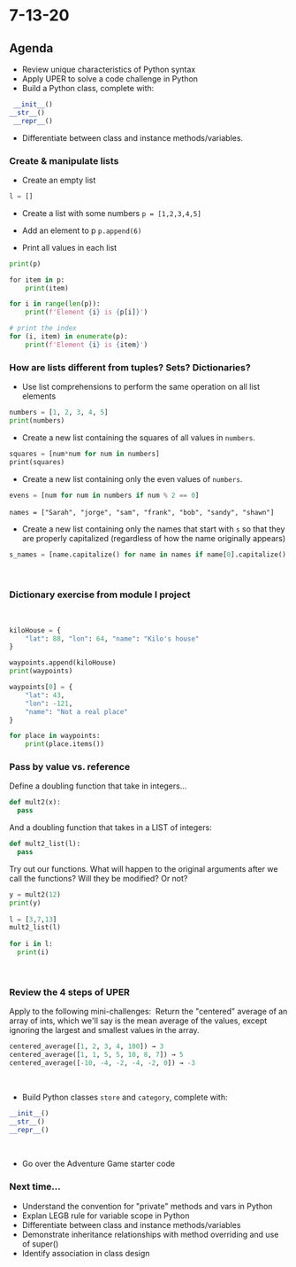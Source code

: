# 7-13-20

## Agenda

- Review unique characteristics of Python syntax
- Apply UPER to solve a code challenge in Python
- Build a Python class, complete with:

```python
 __init__()
__str__()
 __repr__()
```

- Differentiate between class and instance methods/variables.

### Create & manipulate lists

- Create an empty list

```python
​l = []
```

- Create a list with some numbers
  `​p = [1,2,3,4,5]`

- Add an element to p
  `​p.append(6)`

- Print all values in each list

```python
print(p)​

​for item in p:
    print(item)

for i in range(len(p)):
    print(f'Element {i} is {p[i]}')

# print the index
for (i, item) in enumerate(p):
    print(f'Element {i} is {item}')
```

### How are lists different from tuples? Sets? Dictionaries?

- Use list comprehensions to perform the same operation on all list elements

```python
numbers = [1, 2, 3, 4, 5]
print(numbers)
```

- Create a new list containing the squares of all values in `numbers`.

```python
​squares = [num*num for num in numbers]
​print(squares)
```

- Create a new list containing only the even values of `numbers`.

```python
evens = [num for num in numbers if num % 2 == 0]
```

​
`names = ["Sarah", "jorge", "sam", "frank", "bob", "sandy", "shawn"]`

- Create a new list containing only the names that start with `s` so that they are properly capitalized (regardless of how the name originally appears)

```python
s_names = [name.capitalize() for name in names if name[0].capitalize() == "S"]
```

​

### Dictionary exercise from module I project

​

```python
kiloHouse = {
    "lat": 88, "lon": 64, "name": "Kilo's house"
}

waypoints.append(kiloHouse)
print(waypoints)

waypoints[0] = {
    "lat": 43,
    "lon": -121,
    "name": "Not a real place"
}

for place in waypoints:
    print(place.items())
```

### Pass by value vs. reference

Define a doubling function that take in integers...

```python
def mult2(x):
  pass
```

And a doubling function that takes in a LIST of integers:

```python
def mult2_list(l):
  pass
```

Try out our functions. What will happen to the original arguments after we call the functions? Will they be modified? Or not?

```python
y = mult2(12)
print(y)
​
l = [3,7,13]
mult2_list(l)
​
for i in l:
  print(i)
```

​

### Review the 4 steps of UPER

Apply to the following mini-challenges:
​
Return the "centered" average of an array of ints, which we'll say is the mean average of the values, except ignoring the largest and smallest values in the array.

```python
centered_average([1, 2, 3, 4, 100]) → 3
centered_average([1, 1, 5, 5, 10, 8, 7]) → 5
centered_average([-10, -4, -2, -4, -2, 0]) → -3
```

​

- Build Python classes `store` and `category`, complete with:

```python
__init__()
__str__()
__repr__()
```

​

- Go over the Adventure Game starter code
  ​
  ​

### Next time...

- Understand the convention for "private" methods and vars in Python
- Explan LEGB rule for variable scope in Python
- Differentiate between class and instance methods/variables
- Demonstrate inheritance relationships with method overriding and use of super()
- Identify association in class design
